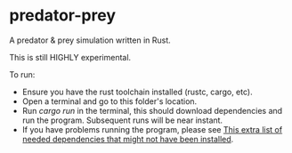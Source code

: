 # predator-prey
A predator &amp; prey simulation written in Rust.

This is still HIGHLY experimental.

To run:
- Ensure you have the rust toolchain installed (rustc, cargo, etc).
- Open a terminal and go to this folder's location.
- Run *cargo run* in the terminal, this should download dependencies and run the program. Subsequent runs will be near instant.
- If you have problems running the program, please see [This extra list of needed dependencies that might not have been installed](https://bevyengine.org/learn/quick-start/getting-started/setup/#installing-os-dependencies).
